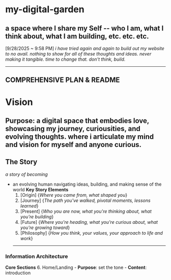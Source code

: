 # my-digital-garden

## a space where I share my Self -- who I am, what I think about, what I am building, etc. etc. etc.

[9/28/2025 ~ 9:58 PM]
_i have tried again and again to build out my website to no avail. nothing to show for all of these thoughts and ideas. never making it tangible. time to change that. don't think, build._

---

## COMPREHENSIVE PLAN & README

# Vision

## **Purpose**: a digital space that embodies love, showcasing my journey, curiousities, and evolving thoughts. where i articulate my mind and vision for myself and anyone curious.

## The Story

_a story of becoming_

- an evolving human navigating ideas, building, and making sense of the world
  **Key Story Elements**
  1. [Origin] {_Where you came from, what shaped you_}
  2. [Journey] {_The path you've walked, pivotal moments, lessons learned_}
  3. [Present] {_Who you are now, what you're thinking about, what you're building_}
  4. [Future] {_Where you're heading, what you're curious about, what you're growing toward_}
  5. [Philosophy] {_How you think, your values, your approach to life and work_}
  ***

### Information Architecture

**Core Sections** 6. Home/Landing - **Purpose**: set the tone - **Content**: introduction
